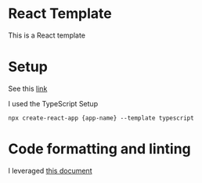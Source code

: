 # React Template

This is a React template

# Setup

See this [link](https://create-react-app.dev/docs/adding-typescript)

I used the TypeScript Setup

```
npx create-react-app {app-name} --template typescript
```

# Code formatting and linting

I leveraged [this document](https://www.coffeeclass.io/articles/commit-better-code-with-husky-prettier-eslint-lint-staged)
